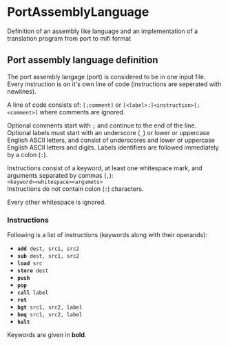# PortAssemblyLanguage
Definition of an assembly like language and an implementation of a translation program from port to mifi format

## Port assembly language definition

The port assembly langage (port) is considered to be in one input file.  
Every instruction is on it's own line of code (instructions are seperated with newlines).

A line of code consists of:
`[;comment]`
or
`[<label>:]<instruction>[;<comment>]`
where comments are ignored.

Optional comments start with `;` and continue to the end of the line.  
Optional labels must start with an underscore (`_`) or lower or uppercase English ASCII letters,
and consist of underscores and lower or uppercase English ASCII letters and digits.
Labels identifiers are followed immediately by a colon (`:`).

Instructions consist of a keyword, at least one whitespace mark, and arguments separated by commas (`,`):  
`<keyword><whitespace><argumets>`  
Instructions do not contain colon (`:`) characters.

Every other whitespace is ignored.

### Instructions

Following is a list of instructions (keywords along with their operands):
* <code><b>add</b> dest, src1, src2</code>
* <code><b>sub</b> dest, src1, src2</code>
* <code><b>load</b> src</code>
* <code><b>store</b> dest</code>
* <code><b>push</b></code>
* <code><b>pop</b></code>
* <code><b>call</b> label</code>
* <code><b>ret</b></code>
* <code><b>bgt</b> src1, src2, label</code>
* <code><b>beq</b> src1, src2, label</code>
* <code><b>halt</b></code>

Keywords are given in **bold**.

[comment]: <> (TODO: maybe add instructions in and out)
[comment]: <> (TODO: add explanation for operands and instructions)
[comment]: <> (TODO: finish this list of keywords)
